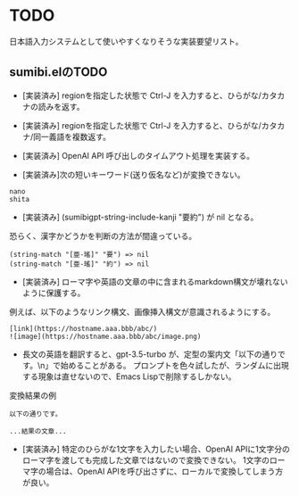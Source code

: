 # TODO

日本語入力システムとして使いやすくなりそうな実装要望リスト。

## sumibi.elのTODO

* [実装済み] regionを指定した状態で Ctrl-J を入力すると、ひらがな/カタカナの読みを返す。
* [実装済み] regionを指定した状態で Ctrl-J を入力すると、ひらがな/カタカナ/同一義語を複数返す。
* [実装済み] OpenAI API 呼び出しのタイムアウト処理を実装する。

* [実装済み]次の短いキーワード(送り仮名など)が変換できない。

```
nano
shita
```

* [実装済み] (sumibigpt-string-include-kanji "要約") が nil となる。

恐らく、漢字かどうかを判断の方法が間違っている。
```
(string-match "[亜-瑤]" "要") => nil
(string-match "[亜-瑤]" "約") => nil
```

* [実装済み] ローマ字や英語の文章の中に含まれるmarkdown構文が壊れないように保護する。

例えば、以下のようなリンク構文、画像挿入構文が意識されるようにする。

```
[link](https://hostname.aaa.bbb/abc/)
![image](https://hostname.aaa.bbb/abc/image.png)
```

* 長文の英語を翻訳すると、gpt-3.5-turbo が、定型の案内文「以下の通りです。\n」で始めることがある。
プロンプトを色々試したが、ランダムに出現する現象は直せないので、Emacs Lispで削除するしかない。

変換結果の例
```
以下の通りです。

...結果の文章...
```

* [実装済み] 特定のひらがな1文字を入力したい場合、OpenAI APIに1文字分のローマ字を渡しても完成した文章ではないので変換できない。
1文字のローマ字の場合は、OpenAI APIを呼び出さずに、ローカルで変換してしまう方が良い。

